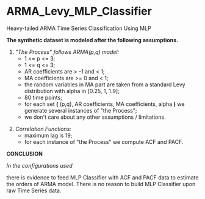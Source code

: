 # ARMA_Levy_MLP_Classifier
Heavy-tailed ARMA Time Series Classification Using MLP

__The synthetic dataset is modeled after the following assumptions.__
1. _"The Process" follows ARMA(p,q) model:_
    - 1 <= p <= 3;
    - 1 <= q <= 3;
    - AR coefficients are > -1 and < 1;
    - MA coefficients are >= 0 and < 1;
    - the random variables in MA part are taken from a standard Levy distribution with alpha in [0.25, 1, 1.9];
    - 80 time points;
    - for each set __(__ (p,q), AR coefficients, MA coefficients, alpha __)__ we generate several instances of "the Process";
    - we don't care about any other assumptions / limitations.
>
2. _Correlation Functions:_
    - maximum lag is 19;
    - for each instance of "the Process" we compute ACF and PACF.

__CONCLUSION__

_In the configurations used_

there is evidence to feed MLP Classifier with ACF and PACF data to estimate the orders of ARMA model. There is no reason to build MLP Classifier upon raw Time Series data.
